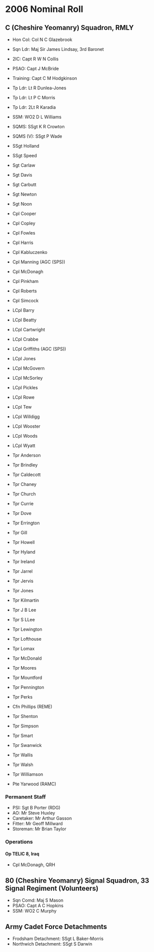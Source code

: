 # 2006 Nominal Roll

## C (Cheshire Yeomanry) Squadron, RMLY

* Hon Col: Col N C Glazebrook
* Sqn Ldr: Maj Sir James Lindsay, 3rd Baronet
* 2IC: Capt R W N Collis
* PSAO: Capt J McBride
* Training: Capt C M Hodgkinson
* Tp Ldr: Lt R Dunlea-Jones
* Tp Ldr: Lt P C Morris
* Tp Ldr: 2Lt R Karadia
* SSM: WO2 D L Williams
* SQMS: SSgt K R Crowton
* SQMS (V): SSgt P Wade

* SSgt Holland
* SSgt Speed
* Sgt Carlaw
* Sgt Davis
* Sgt Carbutt
* Sgt Newton
* Sgt Noon
* Cpl Cooper
* Cpl Copley
* Cpl Fowles
* Cpl Harris
* Cpl Kabluczenko
* Cpl Manning (AGC (SPS))
* Cpl McDonagh
* Cpl Pinkham
* Cpl Roberts
* Cpl Simcock
* LCpl Barry
* LCpl Beatty
* LCpl Cartwright
* LCpl Crabbe
* LCpl Griffiths (AGC (SPS))
* LCpl Jones
* LCpl McGovern
* LCpl McSorley
* LCpl Pickles
* LCpl Rowe
* LCpl Tew
* LCpl Willdigg
* LCpl Wooster
* LCpl Woods
* LCpl Wyatt
* Tpr Anderson
* Tpr Brindley
* Tpr Caldecott
* Tpr Chaney
* Tpr Church
* Tpr Currie
* Tpr Dove
* Tpr Errington
* Tpr Gill
* Tpr Howell
* Tpr Hyland
* Tpr Ireland
* Tpr Jarrel
* Tpr Jervis
* Tpr Jones
* Tpr Kilmartin
* Tpr J B Lee
* Tpr S LLee
* Tpr Lewington
* Tpr Lofthouse
* Tpr Lomax
* Tpr McDonald
* Tpr Moores
* Tpr Mountford
* Tpr Pennington
* Tpr Perks
* Cfn Phillips (REME)
* Tpr Shenton
* Tpr Simpson
* Tpr Smart
* Tpr Swanwick
* Tpr Wallis
* Tpr Walsh
* Tpr Williamson
* Pte Yarwood (RAMC)

### Permanent Staff

* PSI: Sgt B Porter (RDG)
* AO: Mr Steve Huxley
* Caretaker: Mr Arthur Gasson
* Fitter: Mr Geoff Millward
* Storeman: Mr Brian Taylor

### Operations

#### Op TELIC 8, Iraq

* Cpl McDonagh, QRH

## 80 (Cheshire Yeomanry) Signal Squadron, 33 Signal Regiment (Volunteers)

* Sqn Comd: Maj S Mason
* PSAO: Capt A C Hopkins
* SSM: WO2 C Murphy

## Army Cadet Force Detachments

* Frodsham Detachment: SSgt L Baker-Morris
* Northwich Detachment: SSgt S Darwin

